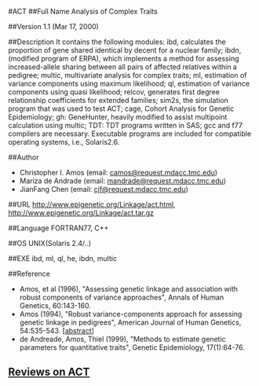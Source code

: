 #ACT
##Full Name
Analysis of Complex Traits

##Version
1.1 (Mar 17, 2000)

##Description
It contains the following modules: ibd, calculates the proportion of gene shared identical by decent for a nuclear family; ibdn, (modified program of ERPA), which implements a method for assessing increased-allele sharing between all pairs of affected relatives within a pedigree; multic, multivariate analysis for complex traits; ml, estimation of variance components using maximum likelihood; ql, estimation of variance components using quasi likelihood; relcov, generates first degree relationship coefficients for extended families; sim2s, the simulation program that was used to test ACT; cage, Cohort Analysis for Genetic Epidemiology; gh: GeneHunter, heavily modified to assist multipoint calculation using multic; TDT: TDT programs written in SAS; gcc and f77 compilers are necessary. Executable programs are included for compatible operating systems, i.e., Solaris2.6.

##Author
* Christopher I. Amos (email: camos@request.mdacc.tmc.edu)
* Mariza de Andrade (email: mandrade@request.mdacc.tmc.edu)
* JianFang Chen (email: cjf@request.mdacc.tmc.edu)

##URL
http://www.epigenetic.org/Linkage/act.html, http://www.epigenetic.org/Linkage/act.tar.gz

##Language
FORTRAN77, C++

##OS
UNIX(Solaris 2.4/..)

##EXE
ibd, ml, ql, he, ibdn, multic

##Reference
* Amos, et al (1996), "Assessing genetic linkage and association with robust components of variance approaches", Annals of Human Genetics, 60:143-160.
* Amos (1994), "Robust variance-components approach for assessing genetic linkage in pedigrees", American Journal of Human Genetics, 54:535-543. [[abstract](http://www.pubmedcentral.nih.gov/articlerender.fcgi?artid=1918121)]
* de Andreade, Amos, Thiel (1999), "Methods to estimate genetic parameters for quantitative traits", Genetic Epidemiology, 17(1):64-76.


## [Reviews on ACT](https://github.com/gaow/genetic-analysis-software/issues/4)